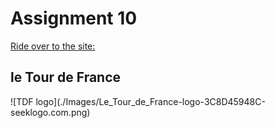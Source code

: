 # Assignment 10
[Ride over to the site:](https://bridgerfiore.github.io/MART341-WebDesign/Assignment_10/)
## le Tour de France
<p><align= "center">
![TDF logo](./Images/Le_Tour_de_France-logo-3C8D45948C-seeklogo.com.png)
</p><br />